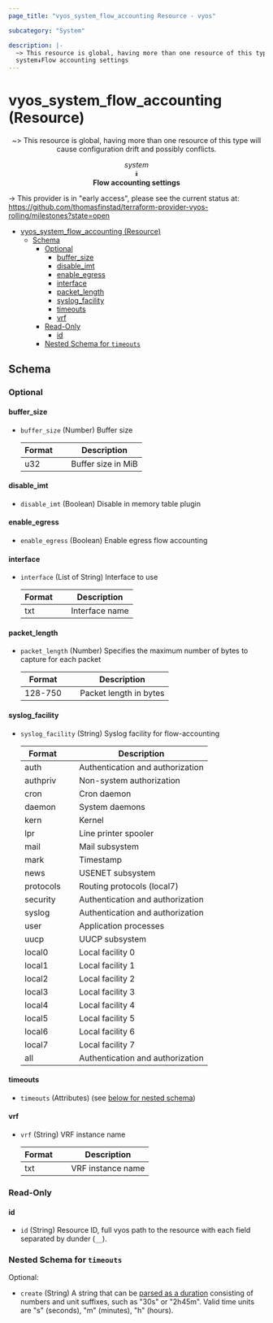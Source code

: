 ```yaml
---
page_title: "vyos_system_flow_accounting Resource - vyos"

subcategory: "System"

description: |-
  ~> This resource is global, having more than one resource of this type will cause configuration drift and possibly conflicts.
  system⯯Flow accounting settings
---
```


# vyos_system_flow_accounting (Resource)
<center>

~> This resource is global, having more than one resource of this type will cause configuration drift and possibly conflicts.

*system*  
⯯  
**Flow accounting settings**


</center>

-> This provider is in "early access", please see the current status at: https://github.com/thomasfinstad/terraform-provider-vyos-rolling/milestones?state=open

<!--TOC-->

- [vyos_system_flow_accounting (Resource)](#vyos_system_flow_accounting-resource)
  - [Schema](#schema)
    - [Optional](#optional)
      - [buffer_size](#buffer_size)
      - [disable_imt](#disable_imt)
      - [enable_egress](#enable_egress)
      - [interface](#interface)
      - [packet_length](#packet_length)
      - [syslog_facility](#syslog_facility)
      - [timeouts](#timeouts)
      - [vrf](#vrf)
    - [Read-Only](#read-only)
      - [id](#id)
    - [Nested Schema for `timeouts`](#nested-schema-for-timeouts)

<!--TOC-->

<!-- schema generated by tfplugindocs -->
## Schema

### Optional

#### buffer_size
- `buffer_size` (Number) Buffer size

    |  Format  &emsp;|  Description         |
    |----------|----------------------|
    |  u32     &emsp;|  Buffer size in MiB  |
#### disable_imt
- `disable_imt` (Boolean) Disable in memory table plugin
#### enable_egress
- `enable_egress` (Boolean) Enable egress flow accounting
#### interface
- `interface` (List of String) Interface to use

    |  Format  &emsp;|  Description     |
    |----------|------------------|
    |  txt     &emsp;|  Interface name  |
#### packet_length
- `packet_length` (Number) Specifies the maximum number of bytes to capture for each packet

    |  Format   &emsp;|  Description             |
    |-----------|--------------------------|
    |  128-750  &emsp;|  Packet length in bytes  |
#### syslog_facility
- `syslog_facility` (String) Syslog facility for flow-accounting

    |  Format     &emsp;|  Description                       |
    |-------------|------------------------------------|
    |  auth       &emsp;|  Authentication and authorization  |
    |  authpriv   &emsp;|  Non-system authorization          |
    |  cron       &emsp;|  Cron daemon                       |
    |  daemon     &emsp;|  System daemons                    |
    |  kern       &emsp;|  Kernel                            |
    |  lpr        &emsp;|  Line printer spooler              |
    |  mail       &emsp;|  Mail subsystem                    |
    |  mark       &emsp;|  Timestamp                         |
    |  news       &emsp;|  USENET subsystem                  |
    |  protocols  &emsp;|  Routing protocols (local7)        |
    |  security   &emsp;|  Authentication and authorization  |
    |  syslog     &emsp;|  Authentication and authorization  |
    |  user       &emsp;|  Application processes             |
    |  uucp       &emsp;|  UUCP subsystem                    |
    |  local0     &emsp;|  Local facility 0                  |
    |  local1     &emsp;|  Local facility 1                  |
    |  local2     &emsp;|  Local facility 2                  |
    |  local3     &emsp;|  Local facility 3                  |
    |  local4     &emsp;|  Local facility 4                  |
    |  local5     &emsp;|  Local facility 5                  |
    |  local6     &emsp;|  Local facility 6                  |
    |  local7     &emsp;|  Local facility 7                  |
    |  all        &emsp;|  Authentication and authorization  |
#### timeouts
- `timeouts` (Attributes) (see [below for nested schema](#nestedatt--timeouts))
#### vrf
- `vrf` (String) VRF instance name

    |  Format  &emsp;|  Description        |
    |----------|---------------------|
    |  txt     &emsp;|  VRF instance name  |

### Read-Only

#### id
- `id` (String) Resource ID, full vyos path to the resource with each field separated by dunder (`__`).

<a id="nestedatt--timeouts"></a>
### Nested Schema for `timeouts`

Optional:

- `create` (String) A string that can be [parsed as a duration](https://pkg.go.dev/time#ParseDuration) consisting of numbers and unit suffixes, such as &#34;30s&#34; or &#34;2h45m&#34;. Valid time units are &#34;s&#34; (seconds), &#34;m&#34; (minutes), &#34;h&#34; (hours).
